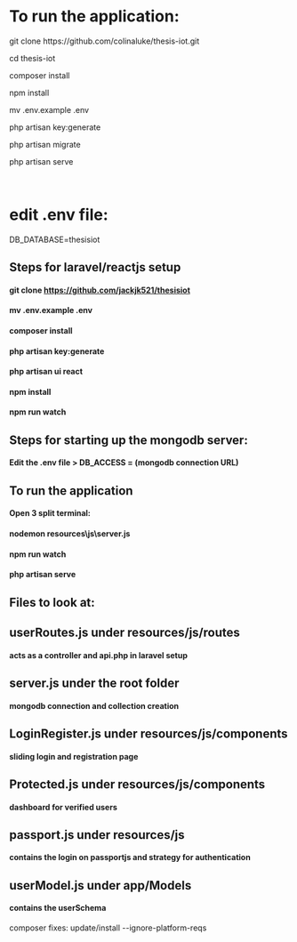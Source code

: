 <h1>To run the application:</h1>
<p>git clone https://github.com/colinaluke/thesis-iot.git</p>
<p>cd thesis-iot</p>
<p>composer install</p>
<p>npm install</p>
<p>mv .env.example .env</p>
<p>php artisan key:generate</p>
<p>php artisan migrate</p>
<p>php artisan serve</p>
<br>
<h1>edit .env file:</h1>
<p>  DB_DATABASE=thesisiot</p>

## Steps for laravel/reactjs setup  

#### git clone https://github.com/jackjk521/thesisiot
#### mv .env.example .env 
#### composer install
#### php artisan key:generate
#### php artisan ui react
#### npm install
#### npm run watch

## Steps for starting up the mongodb server:
#### Edit the .env file > DB_ACCESS = (mongodb connection URL)

## To run the application
#### Open 3 split terminal:
#### nodemon resources\js\server.js  
#### npm run watch
#### php artisan serve


## Files to look at:

## userRoutes.js under resources/js/routes
#### acts as a controller and api.php in laravel setup
## server.js under the root folder
#### mongodb connection and collection creation
## LoginRegister.js under resources/js/components
#### sliding login and registration page
## Protected.js under resources/js/components
#### dashboard for verified users
## passport.js under resources/js
#### contains the login on passportjs and strategy for authentication 
## userModel.js under app/Models
#### contains the userSchema


composer fixes:
update/install --ignore-platform-reqs 
